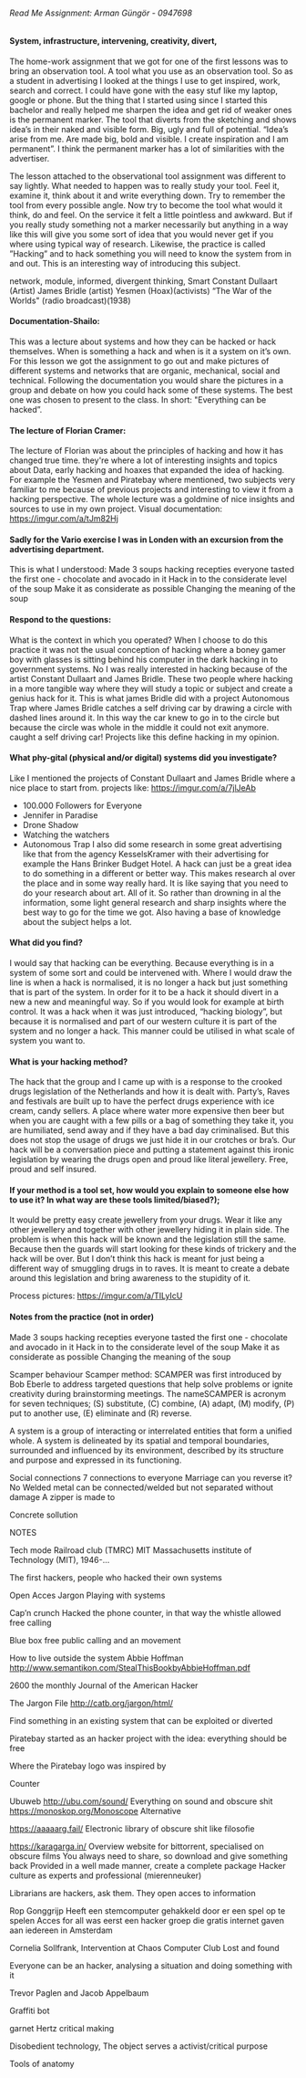 
###### Read Me Assignment: Arman Güngör - 0947698



#### System, infrastructure, intervening, creativity, divert,


The home-work assignment that we got for one of the first lessons was to bring an observation tool. A tool what you use as an observation tool. So as a student in advertising I looked at the things I use to get inspired, work, search and correct. I could have gone with the easy stuf like my laptop, google or phone. But the thing that I started using since I started this bachelor and really helped me sharpen the idea and get rid of weaker ones is the permanent marker. The tool that diverts from the sketching and shows idea’s in their naked and visible form. Big, ugly and full of potential. “Idea’s arise from me. Are made big, bold and visible. I create inspiration and I am permanent”. I think the permanent marker has a lot of similarities with the advertiser. 

The lesson attached to the observational tool assignment was different to say lightly. What needed to happen was to really study your tool. Feel it, examine it, think about it and write everything down. Try to remember the tool from every possible angle. Now try to become the tool what would it think, do and feel. On the service it felt a little pointless and awkward. But if you really study something not a marker necessarily but anything in a way like this will give you some sort of idea that you would never get if you where using typical way of research. Likewise, the practice is called ”Hacking” and to hack something you will need to know the system from in and out. This is an interesting way of introducing this subject.


network, module, informed, divergent thinking, Smart
Constant Dullaart (Artist)
James Bridle (artist)
Yesmen (Hoax)(activists) 
“The War of the Worlds" (radio broadcast)(1938)


#### Documentation-Shailo:
This was a lecture about systems and how they can be hacked or hack themselves. When is something a hack and when is it a system on it’s own. For this lesson we got the assignment to go out and make pictures of different systems and networks that are organic, mechanical, social and technical. Following the documentation you would share the pictures in a group and debate on how you could hack some of these systems. The best one was chosen to present to the class. In short: "Everything can be hacked”.

 

#### The lecture of Florian Cramer:
The lecture of Florian was about the principles of hacking and how it has changed true time. they're where a lot of interesting insights and topics about Data, early hacking and hoaxes that expanded the idea of hacking. For example the Yesmen and Piratebay where mentioned, two subjects very familiar to me because of previous projects and interesting to view it from a hacking perspective. The whole lecture was a goldmine of nice insights and sources to use in my own project. 
Visual documentation: https://imgur.com/a/tJm82Hj


#### Sadly for the Vario exercise I was in Londen with an excursion from the advertising department.
This is what I understood:
Made 3 soups
hacking recepties
everyone tasted the first one -  chocolate and avocado in it
Hack in to the considerate level of the soup
Make it as considerate as possible
Changing the meaning of the soup



#### Respond to the questions: 
What is the context in which you operated? 
When I choose to do this practice it was not the usual conception of hacking where a boney gamer boy with glasses is sitting behind his computer in the dark hacking in to government systems. No I was really interested in hacking because of the artist Constant Dullaart and James Bridle. These two people where hacking in a more tangible way where they will study a topic or subject and create a genius hack for it. This is what james Bridle did with a project Autonomous Trap where James Bridle catches a self driving car by drawing a circle with dashed lines around it. In this way the car knew to go in to the circle but because the circle was whole in the middle it could not exit anymore. caught a self driving car! Projects like this define hacking in my opinion. 


#### What phy-gital (physical and/or digital) systems did you investigate?
Like I mentioned the projects of Constant Dullaart and James Bridle where a nice place to start from. projects like: https://imgur.com/a/7jlJeAb
- 100.000 Followers for Everyone
- Jennifer in Paradise
- Drone Shadow
- Watching the watchers
- Autonomous Trap
I also did some research in some great advertising like that from the agency KesselsKramer with their advertising for example the Hans Brinker Budget Hotel. A hack can just be a great idea to do something in a different or better way. This makes research al over the place and in some way really hard. It is like saying that you need to do your research about art. All of it. So rather than drowning in al the information, some light general research and sharp insights where the best way to go for the time we got. Also having a base of knowledge about the subject helps a lot.


#### What did you find? 
I would say that hacking can be everything. Because everything is in a system of some sort and could be intervened with. Where I would draw the line is when a hack is normalised, it is no longer a hack but just something that is part of the system. In order for it to be a hack it should divert in a new a new and meaningful way. So if you would look for example at birth control. It was a hack when it was just introduced, “hacking biology”, but because it is normalised and part of our western culture it is part of the system and no longer a hack. This manner could be utilised in what scale of system you want to.


#### What is your hacking method? 
The hack that the group and I came up with is a response to the crooked drugs legislation of the Netherlands and how it is dealt with. Party’s, Raves and festivals are built up to have the perfect drugs experience with ice cream, candy sellers. A place where water more expensive then beer but when you are caught with a few pills or a bag of something they take it, you are humiliated, send away and if they have a bad day criminalised. But this does not stop the usage of drugs we just hide it in our crotches or bra’s. Our hack will be a conversation piece and putting a statement against this ironic legislation by wearing the drugs open and proud like literal jewellery. Free, proud and self insured.


#### If your method is a tool set, how would you explain to someone else how to use it? In what way are these tools limited/biased?);
It would be pretty easy create jewellery from your drugs. Wear it like any other jewellery and together with other jewellery hiding it in plain side. The problem is when this hack will be known and the legislation still the same. Because then the guards will start looking for these kinds of trickery and the hack will be over. But I don’t think this hack is meant for just being a different way of smuggling drugs in to raves. It is meant to create a debate around this legislation and bring awareness to the stupidity of it.

Process pictures:
https://imgur.com/a/TILyIcU



#### Notes from the practice (not in order)

Made 3 soups
hacking recepties
everyone tasted the first one -  chocolate and avocado in it
Hack in to the considerate level of the soup
Make it as considerate as possible
Changing the meaning of the soup

Scamper behaviour
Scamper method:
SCAMPER was first introduced by Bob Eberle to address targeted questions that help solve problems or ignite creativity during brainstorming meetings. The nameSCAMPER is acronym for seven techniques; (S) substitute, (C) combine, (A) adapt, (M) modify, (P) put to another use, (E) eliminate and (R) reverse.

A system is a group of interacting or interrelated entities that form a unified whole. A system is delineated by its spatial and temporal boundaries, surrounded and influenced by its environment, described by its structure and purpose and expressed in its functioning.

Social connections
7 connections to everyone
Marriage can you reverse it? No
Welded metal can be connected/welded but not separated without damage
A zipper is made to

Concrete sollution

NOTES

Tech mode Railroad club (TMRC) MIT
Massachusetts institute of Technology (MIT), 1946-…

The first hackers, people who hacked their own systems


Open Acces
Jargon
Playing with systems

Cap’n crunch
Hacked the phone counter, in that way the whistle allowed free calling

Blue box free public calling and an movement

How to live outside the system
Abbie Hoffman
http://www.semantikon.com/StealThisBookbyAbbieHoffman.pdf

2600 the monthly Journal of the American Hacker



The Jargon File
http://catb.org/jargon/html/

Find something in an existing system that can be exploited or diverted 

Piratebay started as an hacker project with the idea: everything should be free

Where the Piratebay logo was inspired by

Counter 

Ubuweb
http://ubu.com/sound/
Everything on sound and obscure shit
https://monoskop.org/Monoscope
Alternative

https://aaaaarg.fail/
Electronic library of obscure shit like filosofie

https://karagarga.in/
Overview website for bittorrent, specialised on obscure films
You always need to share, so download and give something back 
Provided in a well made manner, create a complete package
Hacker culture as experts and professional (mierenneuker)

Librarians are hackers, ask them. They open acces to information

Rop Gonggrijp Heeft een stemcomputer gehakkeld door er een spel op te spelen
Acces for all was eerst een hacker groep die gratis internet gaven aan iedereen in Amsterdam

Cornelia Sollfrank, Intervention at Chaos Computer Club
Lost and found

Everyone can be an hacker, analysing a situation and doing something with it

Trevor Paglen and Jacob Appelbaum

Graffiti bot

garnet Hertz critical making

Disobedient technology, The object serves a activist/critical purpose

Tools of anatomy

